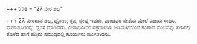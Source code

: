 +++
title = "27 ವೀರ ಶಲ್ಯ"

+++
27. ವೀರರಾದ ಶಲ್ಯ, ದ್ರೋಣ, ಕೃಪ, ಭೀಷ್ಮ ಇವರು, ಪಾಂಡವರ ಸೇನೆಯ ಮೇಲೆ ವಿಜಯ ಸಾಧಿಸಿ, ಮಹಾಶೂರರನ್ನು ಧ್ವಂಸ ಮಾಡಿದರು. ವೀರಾಧಿವೀರರ ರಕ್ತಧಾರೆಯ ಜಡಿಮಳೆಯಿಂದ ಕೆಂಪಾದ ಬಿಂಬವನ್ನು ನೀರಿನಲ್ಲಿ ತೊಳೆದ ಹಾಗೆ ಪಶ್ಚಿಮ ಸಮುದ್ರದಲ್ಲಿ ಸೂರ್ಯನು ಮುಳುಗಿದನು.